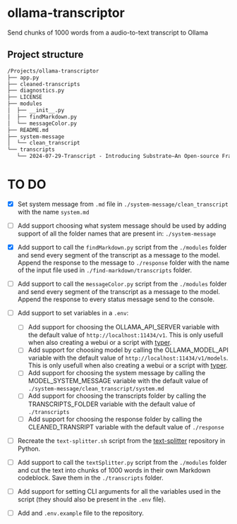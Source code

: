# ollama-transcriptor

Send chunks of 1000 words from a audio-to-text transcript to Ollama

## Project structure
```md
/Projects/ollama-transcriptor
├── app.py
├── cleaned-transcripts
├── diagnostics.py
├── LICENSE
├── modules
│  ├── __init__.py
│  ├── findMarkdown.py
│  └── messageColor.py
├── README.md
├── system-message
│  └── clean_transcript
└── transcripts
   └── 2024-07-29-Transcript - Introducing Substrate—An Open-source Framework for Human Understanding, Meaning, and Progress.md
```

# TO DO
- [X] Set system message from `.md` file in `./system-message/clean_transcript` with the name `system.md`
- [ ] Add support choosing what system message should be used by adding support of all the folder names that are present in: `./system-message`
- [X] Add support to call the `findMarkdown.py` script from the `./modules` folder and send every segment of the transcript as a message to the model. Append the response to the message to `./response` folder with the name of the input file used in `./find-markdown/transcripts` folder.
- [ ] Add support to call the `messageColor.py` script from the `./modules` folder and send every segment of the transcript as a message to the model. Append the response to every status message send to the console.
- [ ] Add support to set variables in a `.env`:
    - [ ] Add support for choosing the OLLAMA_API_SERVER variable with the default value of `http://localhost:11434/v1`. This is only usefull when also creating a webui or a script with [typer](https://github.com/tiangolo/typer). 
    - [ ] Add support for choosing model by calling the OLLAMA_MODEL_API variable with the default value of `http://localhost:11434/v1/models`. This is only usefull when also creating a webui or a script with [typer](https://github.com/tiangolo/typer). 
    - [ ] Add support for choosing the system message by calling the MODEL_SYSTEM_MESSAGE variable with the default value of `./system-message/clean_transcript/system.md`
    - [ ] Add support for choosing the transcripts folder by calling the TRANSCRIPTS_FOLDER variable with the default value of `./transcripts`
    - [ ] Add support for choosing the response folder by calling the CLEANED_TRANSRIPT variable with the default value of `./response`
- [ ] Recreate the `text-splitter.sh` script from the [text-splitter](https://github.com/beecave-homelab/text-splitter) repository in Python.
- [ ] Add support to call the `textSplitter.py` script from the `./modules` folder and cut the text into chunks of 1000 words in their own Markdown codeblock. Save them in the `./transcripts` folder.
- [ ] Add support for setting CLI arguments for all the variables used in the script (they should also be present in the `.env` file).
- [ ] Add and `.env.example` file to the repository.

